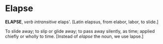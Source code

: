 # Elapse

**ELAPSE**, _verb intransitive_ elaps'. \[Latin elapsus, from elabor, labor, to slide.\]

To slide away; to slip or glide away; to pass away silently, as time; applied chiefly or wholly to time. \[Instead of _elapse_ the noun, we use lapse.\]